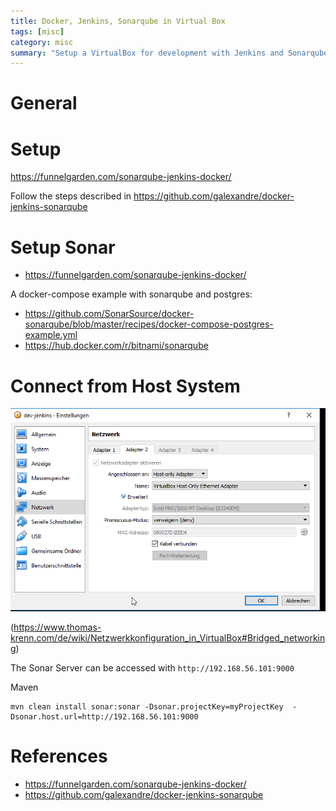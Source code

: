 ```yaml
---
title: Docker, Jenkins, Sonarqube in Virtual Box
tags: [misc]
category: misc
summary: "Setup a VirtualBox for development with Jenkins and Sonarqube"
---
```


# General


# Setup

<https://funnelgarden.com/sonarqube-jenkins-docker/>



Follow the steps described in <https://github.com/galexandre/docker-jenkins-sonarqube>


# Setup Sonar

* <https://funnelgarden.com/sonarqube-jenkins-docker/>

A docker-compose example with sonarqube and postgres:
* <https://github.com/SonarSource/docker-sonarqube/blob/master/recipes/docker-compose-postgres-example.yml>
* <https://hub.docker.com/r/bitnami/sonarqube>



# Connect from Host System

![Host Only Adapter](docker-jenkins-sonarqube/HostOnlyAdapter.png  "Host Only Adapter")

(<https://www.thomas-krenn.com/de/wiki/Netzwerkkonfiguration_in_VirtualBox#Bridged_networking>)


The Sonar Server can be accessed with `http://192.168.56.101:9000`

Maven  
~~~
mvn clean install sonar:sonar -Dsonar.projectKey=myProjectKey  -Dsonar.host.url=http://192.168.56.101:9000
~~~

# References

* <https://funnelgarden.com/sonarqube-jenkins-docker/>
* <https://github.com/galexandre/docker-jenkins-sonarqube>